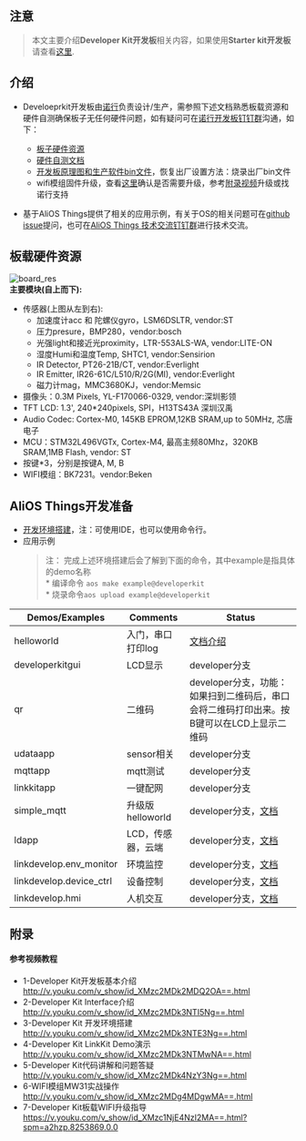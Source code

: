## 注意
> 本文主要介绍**Developer Kit开发板**相关内容，如果使用**Starter kit开发板**请查看[这里](https://github.com/alibaba/AliOS-Things/wiki/Starter-Kit-Tutorial.zh).  
## 介绍
* Develoeprkit开发板由[诺行](http://www.notioni.com)负责设计/生产，需参照下述文档熟悉板载资源和硬件自测确保板子无任何硬件问题，如有疑问可在[诺行开发板钉钉群](https://i.imgur.com/rqjjjA0.jpg)沟通，如下： 
    * [板子硬件资源](https://github.com/alibaba/AliOS-Things/wiki/AliOS-Things-Developer-Kit-Hardware-Guide)  
    * [硬件自测文档](https://github.com/alibaba/AliOS-Things/wiki/AliOS-Things-Developer-Kit-User-Basic-Operation-Guide)
    * [开发板原理图和生产软件bin文件](http://www.notioni.com/#/source)，恢复出厂设置方法：烧录出厂bin文件  
    * wifi模组固件升级，查看[这里](https://github.com/alibaba/AliOS-Things/wiki/MW31_Upgrade_Guide)确认是否需要升级，参考[附录视频](#参考视频教程)升级或找诺行支持

* 基于AliOS Things提供了相关的应用示例，有关于OS的相关问题可在[github issue](https://github.com/alibaba/AliOS-Things/issues)提问，也可在[AliOS Things 技术交流钉钉群](https://img.alicdn.com/tfs/TB1wjmehmzqK1RjSZFjXXblCFXa-877-1268.jpg)进行技术交流。

## 板载硬件资源
![board_res](https://img.alicdn.com/tfs/TB17oEJgQvoK1RjSZFNXXcxMVXa-674-508.png)  
**主要模块(自上而下):**
* 传感器(上图从左到右):
     - 加速度计acc 和 陀螺仪gyro，LSM6DSLTR, vendor:ST
     - 压力presure，BMP280，vendor:bosch
     - 光强light和接近光proximity，LTR-553ALS-WA, vendor:LITE-ON
     - 湿度Humi和温度Temp, SHTC1, vendor:Sensirion
     - IR Detector, PT26-21B/CT, vendor:Everlight 
     - IR Emitter, IR26-61C/L510/R/2G(MI), vendor:Everlight 
     - 磁力计mag，MMC3680KJ，vendor:Memsic
* 摄像头：0.3M Pixels, YL-F170066-0329, vendor:深圳影领  
* TFT LCD: 1.3', 240*240pixels, SPI，H13TS43A 深圳汉禹  
* Audio Codec:  Cortex-M0, 145KB EPROM,12KB SRAM,up to 50MHz, 芯唐电子  
* MCU：STM32L496VGTx, Cortex-M4, 最高主频80Mhz，320KB SRAM,1MB Flash, vendor: ST  
* 按键*3，分别是按键A, M, B
* WIFI模组：BK7231。vendor:Beken  

## AliOS Things开发准备
* [开发环境搭建](https://linkdevelop.aliyun.com/device-doc#dev-prepare.html)，注：可使用IDE，也可以使用命令行。
* 应用示例
    >注：
     完成上述环境搭建后会了解到下面的命令，其中example是指具体的demo名称  
      * 编译命令 `aos make example@developerkit`   
      * 烧录命令`aos upload example@developerkit`    


| **Demos/Examples** | **Comments** | **Status** |
| --------       | -------- | -------- |
| helloworld       | 入门，串口打印log | [文档介绍](https://github.com/alibaba/AliOS-Things/tree/developer/example/helloworld) |
| developerkitgui       | LCD显示 | developer分支 |
| qr               | 二维码     | developer分支，功能：如果扫到二维码后，串口会将二维码打印出来。按B键可以在LCD上显示二维码    |
| udataapp               | sensor相关     | developer分支     |
| mqttapp               | mqtt测试    | developer分支     |
| linkkitapp      | 一键配网  | developer分支  |
| simple_mqtt               | 升级版helloworld     | developer分支，[文档](https://linkdevelop.aliyun.com/device-doc#aos-helloworld.html)     |
| ldapp      | LCD，传感器，云端  | developer分支，[文档](https://github.com/alibaba/AliOS-Things/tree/developer/example/ldapp/README.md)  |
| linkdevelop.env_monitor | 环境监控   | developer分支，[文档](https://linkdevelop.aliyun.com/device-doc#aos-env_monitor.html)  |
| linkdevelop.device_ctrl | 设备控制  | developer分支，[文档](https://linkdevelop.aliyun.com/device-doc#aos-device_control.html)  |
| linkdevelop.hmi  | 人机交互  | developer分支，[文档](https://linkdevelop.aliyun.com/device-doc#aos-hmi.html)  |


## 附录
#### 参考视频教程

* 1-Developer Kit开发板基本介绍	http://v.youku.com/v_show/id_XMzc2MDk2MDQ2OA==.html
* 2-Developer Kit Interface介绍	http://v.youku.com/v_show/id_XMzc2MDk3NTI5Ng==.html
* 3-Developer Kit 开发环境搭建 http://v.youku.com/v_show/id_XMzc2MDk3NTE3Ng==.html
* 4-Developer Kit LinkKit Demo演示	http://v.youku.com/v_show/id_XMzc2MDk3NTMwNA==.html
* 5-Developer Kit代码讲解和问题答疑	http://v.youku.com/v_show/id_XMzc2MDk4NzY3Ng==.html
* 6-WIFI模组MW31实战操作	http://v.youku.com/v_show/id_XMzc2MDg4MDgwMA==.html
* 7-Developer Kit板载WIFI升级指导	https://v.youku.com/v_show/id_XMzc1NjE4NzI2MA==.html?spm=a2hzp.8253869.0.0   
 